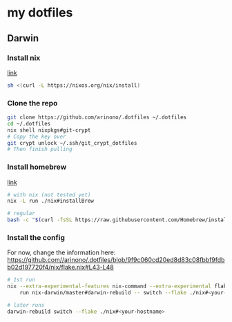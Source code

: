 # my dotfiles

## Darwin

### Install nix

[link](https://nixos.org/download/)
```bash
sh <(curl -L https://nixos.org/nix/install)
```

### Clone the repo
```bash
git clone https://github.com/arinono/.dotfiles ~/.dotfiles
cd ~/.dotfiles
nix shell nixpkgs#git-crypt
# Copy the key over
git crypt unlock ~/.ssh/git_crypt_dotfiles
# Then finish pulling
```

### Install homebrew
[link](https://brew.sh/)
```bash
# with nix (not tested yet)
nix -L run ./nix#installBrew

# regular
bash -c "$(curl -fsSL https://raw.githubusercontent.com/Homebrew/install/HEAD/install.sh)"
```


### Install the config

For now, change the information here:
https://github.com//arinono/.dotfiles/blob/9f9c060cd20ed8d83c08fbbf9fdbb02d197720f4/nix/flake.nix#L43-L48

```bash
# 1st run
nix --extra-experimental-features nix-command --extra-experimental flakes \
    run nix-darwin/master#darwin-rebuild -- switch --flake ./nix#<your-hostname>

# later runs
darwin-rebuild switch --flake ./nix#<your-hostname>
```
